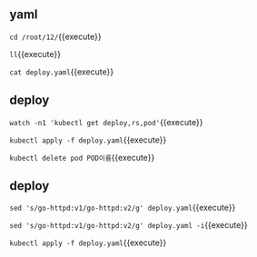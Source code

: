 <br>

## yaml

`cd /root/12/`{{execute}}

`ll`{{execute}}

`cat deploy.yaml`{{execute}}

## deploy

`watch -n1 'kubectl get deploy,rs,pod'`{{execute}}

`kubectl apply -f deploy.yaml`{{execute}}

`kubectl delete pod POD이름`{{execute}}

## deploy

`sed 's/go-httpd:v1/go-httpd:v2/g' deploy.yaml`{{execute}}

`sed 's/go-httpd:v1/go-httpd:v2/g' deploy.yaml -i`{{execute}}

`kubectl apply -f deploy.yaml`{{execute}}
